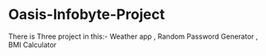 # Oasis-Infobyte-Project
There is Three project in this:- Weather app , Random Password Generator ,  BMI Calculator
